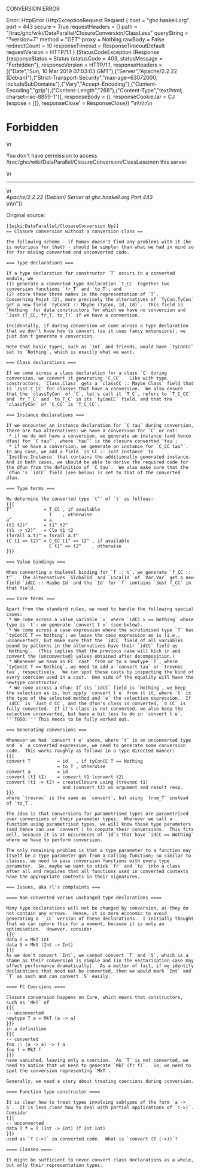 CONVERSION ERROR

Error: HttpError (HttpExceptionRequest Request {
  host                 = "ghc.haskell.org"
  port                 = 443
  secure               = True
  requestHeaders       = []
  path                 = "/trac/ghc/wiki/DataParallel/ClosureConversion/ClassLess"
  queryString          = "?version=7"
  method               = "GET"
  proxy                = Nothing
  rawBody              = False
  redirectCount        = 10
  responseTimeout      = ResponseTimeoutDefault
  requestVersion       = HTTP/1.1
}
 (StatusCodeException (Response {responseStatus = Status {statusCode = 403, statusMessage = "Forbidden"}, responseVersion = HTTP/1.1, responseHeaders = [("Date","Sun, 10 Mar 2019 07:03:03 GMT"),("Server","Apache/2.2.22 (Debian)"),("Strict-Transport-Security","max-age=63072000; includeSubDomains"),("Vary","Accept-Encoding"),("Content-Encoding","gzip"),("Content-Length","268"),("Content-Type","text/html; charset=iso-8859-1")], responseBody = (), responseCookieJar = CJ {expose = []}, responseClose' = ResponseClose}) "<!DOCTYPE HTML PUBLIC \"-//IETF//DTD HTML 2.0//EN\">\n<html><head>\n<title>403 Forbidden</title>\n</head><body>\n<h1>Forbidden</h1>\n<p>You don't have permission to access /trac/ghc/wiki/DataParallel/ClosureConversion/ClassLess\non this server.</p>\n<hr>\n<address>Apache/2.2.22 (Debian) Server at ghc.haskell.org Port 443</address>\n</body></html>\n"))

Original source:

```trac
[[wiki:DataParallel/ClosureConversion Up]]
== Closure conversion without a conversion class ==

The following scheme - if Roman doesn't find any problems with it (he is notorious for that) - should be simpler than what we had in mind so far for mixing converted and unconverted code.

=== Type declarations ===

If a type declaration for constructor `T` occurs in a converted module, we
(1) generate a converted type declaration `T_CC` together two conversion functions `fr_T` and `to_T`, and
(2) store these three names in the representation of `T`.
Concerning Point (2), more precisely the alternatives of `TyCon.TyCon` get a new field `tyConCC :: Maybe (TyCon, Id, Id)`.  This field is `Nothing` for data constructors for which we have no conversion and `Just (T_CC, fr_T, to_T)` if we have a conversion.

Incidentally, if during conversion we come across a type declaration that we don't know how to convert (as it uses fancy extensions), we just don't generate a conversion.

Note that basic types, such as `Int` and friends, would have `tyConCC` set to `Nothing`, which is exactly what we want.

=== Class declarations ===

If we come across a class declaration for a class `C` during conversion, we convert it generating `C_CC`.  Like with type constructors, `Class.Class` gets a `classCC :: Maybe Class` field that is `Just C_CC` for classes that have a conversion.  We also ensure that the `classTyCon` of `C`, let's call it `T_C`, refers to `T_C_CC` and `fr_T_C` and `to_T_C` in its `tyConCC` field, and that the `classTyCon` of `C_CC` is `T_C_CC`.

=== Instance declarations ===

If we encounter an instance declaration for `C tau` during conversion, there are two alternatives: we have a conversion for `C` or not:
 * if we do not have a conversion, we generate an instance (and hence dfun) for `C tau^`, where `tau^` is the closure converted `tau`;
 * if we have a conversion, we generate an instance for `C_CC tau^`.
In any case, we add a field `is_CC :: Just Instance` to `InstEnv.Instance` that contains the additionally generated instance.  And in both cases, we should be able to derive the required code for the dfun from the definition of `C tau`.  We also make sure that the `dfun`'s `idCC` field (see below) is set to that of the converted dfun.

=== Type terms ===

We determine the converted type `t^` of `t` as follows:
{{{
T^            = T_CC , if available
                T    , otherwise
a^            = a
(t1 t2)^      = t1^ t2^
(t1 -> t2)^   = Clo t1 t2
(forall a.t)^ = forall a.t^
(C t1 => t2)^ = C_CC t1^ => t2^ , if available
                C t1^ => t2^    , otherwise
}}}

=== Value bindings ===

When converting a toplevel binding for `f :: t`, we generate `f_CC :: t^`.  The alternatives `GlobalId` and `LocalId` of `Var.Var` get a new field `idCC :: Maybe Id` and the `Id` for `f` contains `Just f_CC` in that field.

=== Core terms ===

Apart from the standard rules, we need to handle the following special cases:
 * We come across a value variable `v` where `idCC v == Nothing` whose type is `t`: we generate `convert t v` (see below).
 * We come across a case expression where the scrutinised type `T` has `tyConCC T == Nothing`: we leave the case expression as is (i.e., unconverted), but make sure that the `idCC` field of all variables bound by patterns in the alternatives have their `idCC` field as `Nothing`.  (This implies that the previous case will kick in and convert the (unconverted) values obtained after decomposition.)
 * Whenever we have an FC `cast` from or to a newtype `T`, where `tyConCC T == Nothing`, we need to add a `convert tau` or `trevnoc tau`, respectively.  We can spot these casts by inspecting the kind of every coercion used in a cast.  One side of the equality will have the newtype constructor.
 * We come across a dfun: If its `idCC` field is `Nothing`, we keep the selection as is, but apply `convert t e` from it it, where `t` is the type of the selected method and `e` the selection expression.  If `idCC` is `Just d_CC`, and the dfun's class is converted, `d_CC` is fully converted.  If it's class is not converted, we also keep the selection unconverted, but have a bit less to do in `convert t e`.  '''TODO:''' This needs to be fully worked out.

=== Generating conversions ===

Whenever we had `convert t e` above, where `t` is an unconverted type and `e` a converted expression, we need to generate some conversion code.  This works roughly as follows in a type directed manner:
{{{
convert T          = id   , if tyConCC T == Nothing
                   = to_T , otherwise
convert a          = id
convert (t1 t2)    = convert t1 (convert t2)
convert (t1 -> t2) = createClosure using (trevnoc t1) 
                     and (convert t2) on argument and result resp.
}}}
where `trevnoc` is the same as `convert`, but using `from_T` instead of `to_T`.

The idea is that conversions for parametrised types are parametrised over conversions of their parameter types.  Wherever we call a function using parametrised types, we will know these type parameters (and hence can use `convert`) to compute their conversions.  This fits well, because it is at occurences of `Id`s that have `idCC == Nothing` where we have to perform conversion.

The only remaining problem is that a type parameter to a function may itself be a type parameter got from a calling function; so similar to classes, we need to pass conversion functions with every type parameter.  So, maybe we want to stick `fr` and `to` into a class after all and requires that all functions used in converted contexts have the appropriate contexts in their signatures.

=== Issues, aka rl's complaints ===

==== Non-converted versus unchanged type declarations ====

Many type declarations will not be changed by conversion, as they do not contain any arrows.  Hence, it is more economic to avoid generating a `_CC` version of these declarations.  I initially thought that we can ignore this for a moment, because it is only an optimisation.  However, consider
{{{
data T = MkT Int
data S = MkS (Int -> Int)
}}}
As we don't convert `Int`, we cannot convert `T` and `S`, which is a shame as their conversion is simple and (in the vectorisation case may affect performance dramatically).  As a matter of fact, if we identify declarations that need not be converted, then we would mark `Int` and `T` as such and can convert `S` easily.

==== FC Coercions ====

Closure conversion happens on Core, which means that constructors, such as `MkT` of
{{{
-- unconverted
newtype T a = MkT (a -> a)
}}}
in a definition
{{{
-- converted
foo :: (a -> a) -> T a
foo f = MkT f
}}}
have vanished, leaving only a coercion.  As `T` is not converted, we need to notice that we need to generate `MkT (fr f)`.  So, we need to spot the conversion representing `MkT`.

Generally, we need a story about treating coercions during conversion.

==== Function type constructor ====

It is clear how to treat types involving subtypes of the form `a -> b`.  It is less clear how to deal with partial applications of `(->)`.  Consider
{{{
-- unconverted
data T f = T (Int -> Int) (f Int Int)
}}}
used as `T (->)` in converted code.  What is `convert (T (->))`?

==== Classes ====

It might be sufficient to never convert class declarations as a whole, but only their representation types.
```
